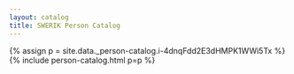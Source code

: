 ```yaml
---
layout: catalog
title: SWERIK Person Catalog
---
```

{% assign p = site.data._person-catalog.i-4dnqFdd2E3dHMPK1WWi5Tx %}
{% include person-catalog.html p=p %}

